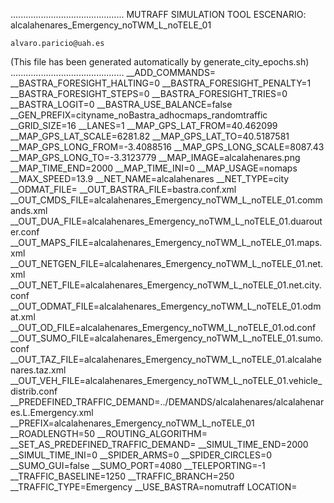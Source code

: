 .............................................
    MUTRAFF SIMULATION TOOL
    ESCENARIO: alcalahenares_Emergency_noTWM_L_noTELE_01

    alvaro.paricio@uah.es
(This file has been generated automatically by generate_city_epochs.sh)
.............................................
__ADD_COMMANDS=
__BASTRA_FORESIGHT_HALTING=0
__BASTRA_FORESIGHT_PENALTY=1
__BASTRA_FORESIGHT_STEPS=0
__BASTRA_FORESIGHT_TRIES=0
__BASTRA_LOGIT=0
__BASTRA_USE_BALANCE=false
__GEN_PREFIX=cityname_noBastra_adhocmaps_randomtraffic
__GRID_SIZE=16
__LANES=1
__MAP_GPS_LAT_FROM=40.462099
__MAP_GPS_LAT_SCALE=6281.82
__MAP_GPS_LAT_TO=40.5187581
__MAP_GPS_LONG_FROM=-3.4088516
__MAP_GPS_LONG_SCALE=8087.43
__MAP_GPS_LONG_TO=-3.3123779
__MAP_IMAGE=alcalahenares.png
__MAP_TIME_END=2000
__MAP_TIME_INI=0
__MAP_USAGE=nomaps
__MAX_SPEED=13.9
__NET_NAME=alcalahenares
__NET_TYPE=city
__ODMAT_FILE=
__OUT_BASTRA_FILE=bastra.conf.xml
__OUT_CMDS_FILE=alcalahenares_Emergency_noTWM_L_noTELE_01.commands.xml
__OUT_DUA_FILE=alcalahenares_Emergency_noTWM_L_noTELE_01.duarouter.conf
__OUT_MAPS_FILE=alcalahenares_Emergency_noTWM_L_noTELE_01.maps.xml
__OUT_NETGEN_FILE=alcalahenares_Emergency_noTWM_L_noTELE_01.net.xml
__OUT_NET_FILE=alcalahenares_Emergency_noTWM_L_noTELE_01.net.city.conf
__OUT_ODMAT_FILE=alcalahenares_Emergency_noTWM_L_noTELE_01.odmat.xml
__OUT_OD_FILE=alcalahenares_Emergency_noTWM_L_noTELE_01.od.conf
__OUT_SUMO_FILE=alcalahenares_Emergency_noTWM_L_noTELE_01.sumo.conf
__OUT_TAZ_FILE=alcalahenares_Emergency_noTWM_L_noTELE_01.alcalahenares.taz.xml
__OUT_VEH_FILE=alcalahenares_Emergency_noTWM_L_noTELE_01.vehicle_distrib.conf
__PREDEFINED_TRAFFIC_DEMAND=../DEMANDS/alcalahenares/alcalahenares.L.Emergency.xml
__PREFIX=alcalahenares_Emergency_noTWM_L_noTELE_01
__ROADLENGTH=50
__ROUTING_ALGORITHM=
__SET_AS_PREDEFINED_TRAFFIC_DEMAND=
__SIMUL_TIME_END=2000
__SIMUL_TIME_INI=0
__SPIDER_ARMS=0
__SPIDER_CIRCLES=0
__SUMO_GUI=false
__SUMO_PORT=4080
__TELEPORTING=-1
__TRAFFIC_BASELINE=1250
__TRAFFIC_BRANCH=250
__TRAFFIC_TYPE=Emergency
__USE_BASTRA=nomutraff
LOCATION=    <location netOffset="-465343.12,-4479111.07" convBoundary="0.00,0.00,8087.43,6281.82" origBoundary="-3.408842,40.462103,-3.312420,40.518754" projParameter="+proj=utm +zone=30 +ellps=WGS84 +datum=WGS84 +units=m +no_defs"/>
